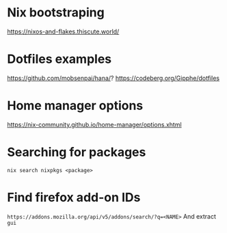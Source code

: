 # Nix bootstraping

https://nixos-and-flakes.thiscute.world/

# Dotfiles examples

https://github.com/mobsenpai/hana/?
https://codeberg.org/Gipphe/dotfiles

# Home manager options

https://nix-community.github.io/home-manager/options.xhtml

# Searching for packages

`nix search nixpkgs <package>`

# Find firefox add-on IDs

`https://addons.mozilla.org/api/v5/addons/search/?q=<NAME>`
And extract `gui`
